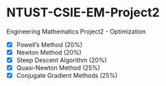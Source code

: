 # NTUST-CSIE-EM-Project2
Engineering Mathematics Project2 - Optimization
- [x] Powell’s Method (20%)
- [x] Newton Method (20%)
- [x] Steep Descent Algorithm (20%)
- [x] Quasi-Newton Method (25%)
- [x] Conjugate Gradient Methods (25%)
